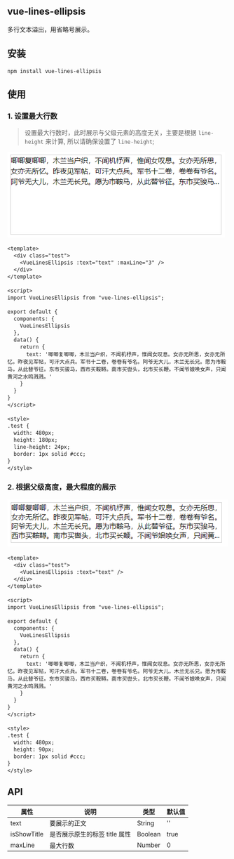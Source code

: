 ## vue-lines-ellipsis
多行文本溢出，用省略号展示。

## 安装
```git
npm install vue-lines-ellipsis
```

## 使用
### 1. 设置最大行数
> 设置最大行数时，此时展示与父级元素的高度无关，主要是根据 `line-height` 来计算, 所以请确保设置了 `line-height`;

![example1](images/example1.png)
```vue
<template>
  <div class="test">
    <VueLinesEllipsis :text="text" :maxLine="3" />
  </div>
</template>

<script>
import VueLinesEllipsis from "vue-lines-ellipsis";

export default {
  components: {
    VueLinesEllipsis
  },
  data() {
    return {
      text: '唧唧复唧唧，木兰当户织，不闻机杼声，惟闻女叹息。女亦无所思，女亦无所忆。昨夜见军帖，可汗大点兵。军书十二卷，卷卷有爷名。阿爷无大儿，木兰无长兄。愿为市鞍马，从此替爷征。东市买骏马，西市买鞍鞯。南市买辔头，北市买长鞭。不闻爷娘唤女声，只闻黄河之水鸣溅溅。'
    }
  }
}
</script>

<style>
.test {
  width: 480px;
  height: 180px;
  line-height: 24px;
  border: 1px solid #ccc;
}
</style>
```

### 2. 根据父级高度，最大程度的展示
![example2](https://github.com/wgm7512/vue-lines-ellipsis/raw/master/images/example2.png)
```vue
<template>
  <div class="test">
    <VueLinesEllipsis :text="text" />
  </div>
</template>

<script>
import VueLinesEllipsis from "vue-lines-ellipsis";

export default {
  components: {
    VueLinesEllipsis
  },
  data() {
    return {
      text: '唧唧复唧唧，木兰当户织，不闻机杼声，惟闻女叹息。女亦无所思，女亦无所忆。昨夜见军帖，可汗大点兵。军书十二卷，卷卷有爷名。阿爷无大儿，木兰无长兄。愿为市鞍马，从此替爷征。东市买骏马，西市买鞍鞯。南市买辔头，北市买长鞭。不闻爷娘唤女声，只闻黄河之水鸣溅溅。'
    }
  }
}
</script>

<style>
.test {
  width: 480px;
  height: 90px;
  border: 1px solid #ccc;
}
</style>

```

## API
|  属性   | 说明  |  类型   | 默认值 |
|  ----  | ----  | ----  | ----  |
| text          | 要展示的正文 | String  | ''  |
| isShowTitle  | 是否展示原生的标签 title 属性 | Boolean  | true  |
| maxLine | 最大行数 | Number  | 0 |
